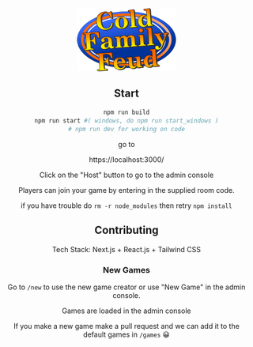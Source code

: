 <div align="center">
<img src="./public/title.png" alt="title logo" width="200"/>
  


## Start

```sh
npm run build
npm run start #( windows, do npm run start_windows )
# npm run dev for working on code
```

go to

https://localhost:3000/

Click on the "Host" button to go to the admin console

Players can join your game by entering in the supplied room code.

if you have trouble do `rm -r node_modules` then retry `npm install`


## Contributing

Tech Stack: 
Next.js + React.js + Tailwind CSS

### New Games

Go to `/new` to use the new game creator or use "New Game" in the admin console.

Games are loaded in the admin console

If you make a new game make a pull request
and we can add it to the default games in `/games` 😀

